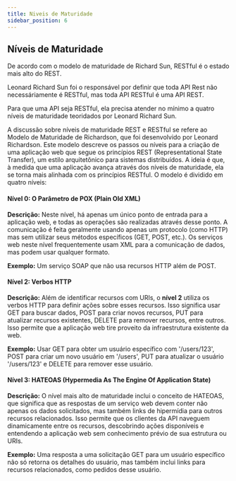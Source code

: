 ```yaml
---
title: Niveis de Maturidade
sidebar_position: 6
---
```


## Níveis de Maturidade
De acordo com o modelo de maturidade de Richard Sun, RESTful é o estado mais alto do REST.

Leonard Richard Sun foi o responsável por definir que toda API Rest não necessáriamente é RESTful, mas toda API RESTful é uma API REST.

Para que uma API seja RESTful, ela precisa atender no mínimo a quatro níveis de maturidade teoridados por Leonard Richard Sun.

A discussão sobre níveis de maturidade REST e RESTful se refere ao Modelo de Maturidade de Richardson, que foi desenvolvido por Leonard Richardson. Este modelo descreve os passos ou níveis para a criação de uma aplicação web que segue os princípios REST (Representational State Transfer), um estilo arquitetônico para sistemas distribuídos. A ideia é que, à medida que uma aplicação avança através dos níveis de maturidade, ela se torna mais alinhada com os princípios RESTful. O modelo é dividido em quatro níveis:

#### Nível 0: O Parâmetro de POX (Plain Old XML)

**Descrição:** Neste nível, há apenas um único ponto de entrada para a aplicação web, e todas as operações são realizadas através desse ponto. A comunicação é feita geralmente usando apenas um protocolo (como HTTP) mas sem utilizar seus métodos específicos (GET, POST, etc.). Os serviços web neste nível frequentemente usam XML para a comunicação de dados, mas podem usar qualquer formato.

**Exemplo:** Um serviço SOAP que não usa recursos HTTP além de POST.

#### Nível 2: Verbos HTTP
**Descrição:** Além de identificar recursos com URIs, o **nível 2** utiliza os verbos HTTP para definir ações sobre esses recursos. Isso significa usar GET para buscar dados, POST para criar novos recursos, PUT para atualizar recursos existentes, DELETE para remover recursos, entre outros. Isso permite que a aplicação web tire proveito da infraestrutura existente da web.

**Exemplo:** Usar GET para obter um usuário específico com '/users/123', POST para criar um novo usuário em '/users', PUT para atualizar o usuário '/users/123' e DELETE para remover esse usuário.


#### Nível 3: HATEOAS (Hypermedia As The Engine Of Application State)

**Descrição:** O nível mais alto de maturidade inclui o conceito de HATEOAS, que significa que as respostas de um serviço web devem conter não apenas os dados solicitados, mas também links de hipermídia para outros recursos relacionados. Isso permite que os clientes da API naveguem dinamicamente entre os recursos, descobrindo ações disponíveis e entendendo a aplicação web sem conhecimento prévio de sua estrutura ou URIs.

**Exemplo:** Uma resposta a uma solicitação GET para um usuário específico não só retorna os detalhes do usuário, mas também inclui links para recursos relacionados, como pedidos desse usuário.
